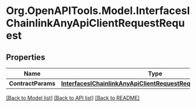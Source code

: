 # Org.OpenAPITools.Model.InterfacesIChainlinkAnyApiClientRequestRequest

## Properties

Name | Type | Description | Notes
------------ | ------------- | ------------- | -------------
**ContractParams** | [**InterfacesIChainlinkAnyApiClientRequestRequestContractParams**](InterfacesIChainlinkAnyApiClientRequestRequestContractParams.md) |  | 

[[Back to Model list]](../README.md#documentation-for-models) [[Back to API list]](../README.md#documentation-for-api-endpoints) [[Back to README]](../README.md)

